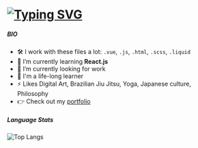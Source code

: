 # [![Typing SVG](https://readme-typing-svg.demolab.com/?lines=Hello+👋;I'm+Jem.+✨Web+Developer✨)](https://git.io/typing-svg)

##### BIO

- 🛠 I work with these files a lot: `.vue`, `.js`, `.html`, `.scss`, `.liquid`
- 🤔 I’m currently learning **React.js**
- 🔭 I’m currently looking for work 
- 🌱 I'm a life-long learner
- ⚡ Likes Digital Art, Brazilian Jiu Jitsu, Yoga, Japanese culture, Philosophy
- 👉 Check out my [portfolio](https://jemherrera.github.io/portfolio) 


##### Language Stats
![Top Langs](https://github-readme-stats.vercel.app/api/top-langs/?username=jemHerrera&layout=compact)

